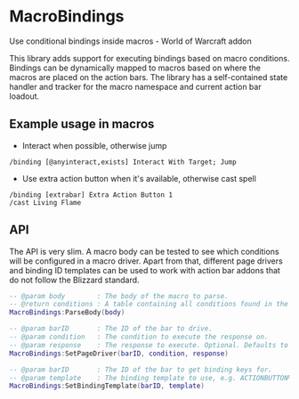 # MacroBindings
Use conditional bindings inside macros - World of Warcraft addon

This library adds support for executing bindings based on macro conditions. Bindings can be dynamically mapped to macros based on where the macros are placed on the action bars. The library has a self-contained state handler and tracker for the macro namespace and current action bar loadout.

## Example usage in macros
- Interact when possible, otherwise jump
```
/binding [@anyinteract,exists] Interact With Target; Jump
```
- Use extra action button when it's available, otherwise cast spell
```#showtooltip
/binding [extrabar] Extra Action Button 1
/cast Living Flame
```
## API
The API is very slim. A macro body can be tested to see which conditions will be configured in a macro driver. Apart from that, different page drivers and binding ID templates can be used to work with action bar addons that do not follow the Blizzard standard.
```lua
-- @param body        : The body of the macro to parse.
-- @return conditions : A table containing all conditions found in the macro.
MacroBindings:ParseBody(body)

-- @param barID       : The ID of the bar to drive.
-- @param condition   : The condition to execute the response on.
-- @param response    : The response to execute. Optional. Defaults to result of condition.
MacroBindings:SetPageDriver(barID, condition, response)

-- @param barID       : The ID of the bar to get binding keys for.
-- @param template    : The binding template to use, e.g. ACTIONBUTTON%d
MacroBindings:SetBindingTemplate(barID, template)
```
